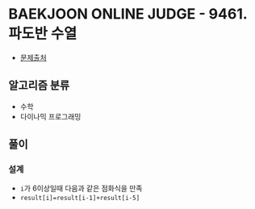 # BAEKJOON ONLINE JUDGE - 9461. 파도반 수열
* [문제출처](https://www.acmicpc.net/problem/9461 "9461. 파도반 수열")

## 알고리즘 분류

- 수학
- 다이나믹 프로그래밍

## 풀이

### 설계

- `i`가 6이상일때 다음과 같은 점화식을 만족
- `result[i]=result[i-1]+result[i-5]`